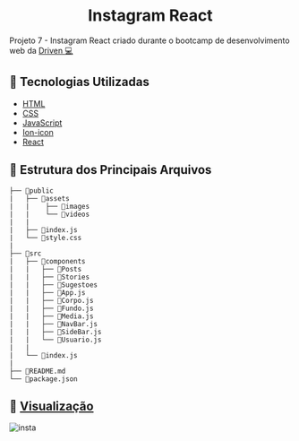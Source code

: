 <h1 align="center">Instagram React</h1>

Projeto 7 - Instagram React criado durante o bootcamp de desenvolvimento web da <a href="https://www.driven.com.br/" target="_blank">Driven :computer:</a>

## :robot: Tecnologias Utilizadas

- [HTML](https://developer.mozilla.org/pt-BR/docs/Web/HTML)
- [CSS](https://www.w3schools.com/css/)
- [JavaScript](https://developer.mozilla.org/pt-BR/docs/Web/JavaScript)
- [Ion-icon](https://ionic.io/ionicons)
- [React](https://pt-br.reactjs.org/)

## :file_folder: Estrutura dos Principais Arquivos

```
├── 📁public
|   ├── 📁assets
|   |    ├── 📁images
|   |    └── 📁videos
|   |
|   ├── 📄index.js
|   └── 📄style.css
|
├── 📁src
|   ├── 📁components
|   |   ├── 📁Posts
|   |   ├── 📁Stories
|   |   ├── 📁Sugestoes
|   |   ├── 📄App.js
|   |   ├── 📄Corpo.js
|   |   ├── 📄Fundo.js
|   |   ├── 📄Media.js
|   |   ├── 📄NavBar.js
|   |   ├── 📄SideBar.js
|   |   └── 📄Usuario.js
|   |
|   └── 📄index.js
|
├── 📄README.md
└── 📄package.json

```

## :eyes: [Visualização](https://guilhiz-react-instagram.netlify.app/)
![insta](https://user-images.githubusercontent.com/109693663/202929879-ab099a97-05d5-46f7-92b8-5e23310a2dfe.gif)

